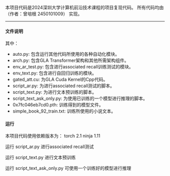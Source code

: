 本项目代码是2024深圳大学计算机前沿技术课程的项目复现代码。
所有代码均由（作者：曾培根 2450101009） 实现。

***

#### 文件说明
其中：
- auto.py: 包含运行其他代码所使用的各种自动化模块。
- arch.py: 包含GLA Transformer架构和其他所需架构组件。
- env_ar_test.py: 包含进行associated recall训练测试的模块。
- env_text.py: 包含进行自回归训练的模块。
- gated_att.cu: 为GLA Cuda Kernel的Cpp代码。
- script_ar.py: 为进行associated recall测试的脚本。
- script_text.py: 为进行文本预训练的脚本。
- script_text_ask_only.py: 为使用已训练的一个模型进行推理的脚本。
- 0x7fc046eb7cd0.pth: 训练得到的模型文件。
- simple_book_92_train.txt: 训练所使用的小说文本。

#### 运行

本项目代码使用依赖版本为：
torch 2.1
ninja 1.11

运行 script_ar.py 进行associated recall测试

运行 script_text.py 进行文本预训练

运行 script_text_ask_only.py 可使用一个训练好的模型进行推理
